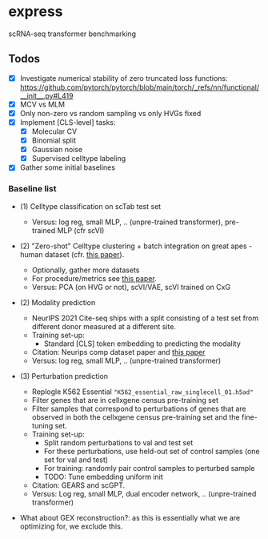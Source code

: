 # express
scRNA-seq transformer benchmarking


## Todos
- [x] Investigate numerical stability of zero truncated loss functions: https://github.com/pytorch/pytorch/blob/main/torch/_refs/nn/functional/__init__.py#L419
- [x] MCV vs MLM
- [x] Only non-zero vs random sampling vs only HVGs fixed
- [x] Implement [CLS-level] tasks:
  - [x] Molecular CV
  - [x] Binomial split
  - [x] Gaussian noise
  - [x] Supervised celltype labeling
- [x] Gather some initial baselines

### Baseline list
- (1) Celltype classification on scTab test set
  - Versus: log reg, small MLP, .. (unpre-trained transformer), pre-trained MLP (cfr scVI)

- (2) "Zero-shot" Celltype clustering + batch integration on great apes - human dataset (cfr. [this paper](https://www.biorxiv.org/content/10.1101/2024.02.16.580624v1.full.pdf)). 
  - Optionally, gather more datasets
  - For procedure/metrics see [this paper](https://www.biorxiv.org/content/10.1101/2023.10.16.561085v2.full.pdf).
  - Versus: PCA (on HVG or not), scVI/VAE, scVI trained on CxG

- (2) Modality prediction
  - NeurIPS 2021 Cite-seq ships with a split consisting of a test set from different donor measured at a different site.
  - Training set-up:
    - Standard [CLS] token embedding to predicting the modality
  - Citation: Neurips comp dataset paper and [this paper](https://www.biorxiv.org/content/10.1101/2024.02.16.580624v1.full.pdf)
  - Versus: log reg, small MLP, .. (unpre-trained transformer)


- (3) Perturbation prediction
  - Replogle K562 Essential `"K562_essential_raw_singlecell_01.h5ad"`
  - Filter genes that are in cellxgene census pre-training set
  - Filter samples that correspond to perturbations of genes that are observed in both the cellxgene census pre-training set and the fine-tuning set.
  - Training set-up:
    - Split random perturbations to val and test set
    - For these perturbations, use held-out set of control samples (one set for val and test)
    - For training: randomly pair control samples to perturbed sample
    - TODO: Tune embedding uniform init 
  - Citation: GEARS and scGPT.
  - Versus: Log reg, small MLP, dual encoder network, .. (unpre-trained transformer)

 
- What about GEX reconstruction?: as this is essentially what we are optimizing for, we exclude this.